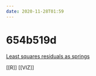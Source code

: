 ```yaml
---
date: 2020-11-28T01:59
---
```


# 654b519d

[Least squares residuals as springs](https://joshualoftus.com/post/2020-11-23-least-squares-as-springs/least-squares-as-springs/)

[[R]]
[[VIZ]]